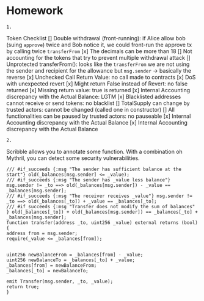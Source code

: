 # Homework

```
1.
```

Token Checklist
[] Double withdrawal (front-running): if Alice allow bob (suing `approve`) twice and Bob notice it, we could front-run the approve tx by calling twice `transferFrom`
[x] The decimals can be more than 18
[] Not accounting for the tokens that try to prevent multiple withdrawal attack	
[] Unprotected ‍‍‍‍‍‍‍transferFrom(): looks like the `transferFrom` we are not using the sender and recipient for the allowance but `msg.sender` -> basically the reverse
[x] Unchecked Call Return Value: no call made to contracts
[x] DoS with unexpected revert
[x] Might return False instead of Revert: no false returned
[x] Missing return value: true is returned
[x] Internal Accounting discrepancy with the Actual Balance: LGTM
[x] Blacklisted addresses cannot receive or send tokens: no blacklist
[] TotalSupply can change by trusted actors: cannot be changed (called one in constructor)
[] All functionalities can be paused by trusted actors: no pauseable
[x] Internal Accounting discrepancy with the Actual Balance	
[x] Internal Accounting discrepancy with the Actual Balance	

```
2.
```

Scribble allows you to annotate some function. With a combination oh Mythril, you can detect some security vulnerabilities.

```
/// #if_succeeds {:msg "The sender has sufficient balance at the start"} old(_balances[msg.sender] <= _value);
/// #if_succeeds {:msg "The sender has _value less balance"} msg.sender != _to ==> old(_balances[msg.sender]) - _value == _balances[msg.sender]; 
/// #if_succeeds {:msg "The receiver receives _value"} msg.sender != _to ==> old(_balances[_to]) + _value == _balances[_to]; 
/// #if_succeeds {:msg "Transfer does not modify the sum of balances" } old(_balances[_to]) + old(_balances[msg.sender]) == _balances[_to] + _balances[msg.sender];
function transfer(address _to, uint256 _value) external returns (bool) {
address from = msg.sender;
require(_value <= _balances[from]);


uint256 newBalanceFrom = _balances[from] - _value;
uint256 newBalanceTo = _balances[_to] + _value;
_balances[from] = newBalanceFrom;
_balances[_to] = newBalanceTo;

emit Transfer(msg.sender, _to, _value);
return true;
}
```